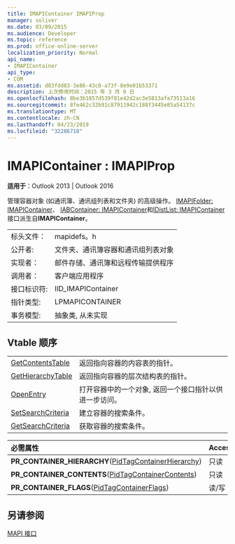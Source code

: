```yaml
---
title: IMAPIContainer IMAPIProp
manager: soliver
ms.date: 03/09/2015
ms.audience: Developer
ms.topic: reference
ms.prod: office-online-server
localization_priority: Normal
api_name:
- IMAPIContainer
api_type:
- COM
ms.assetid: d83fdd83-3e86-43c8-a73f-8e9e01b53371
description: 上次修改时间：2015 年 3 月 9 日
ms.openlocfilehash: 8be3b1857d539f81e42d2ac3e5813afa73513a16
ms.sourcegitcommit: 8fe462c32b91c87911942c188f3445e85a54137c
ms.translationtype: MT
ms.contentlocale: zh-CN
ms.lasthandoff: 04/23/2019
ms.locfileid: "32286718"
---
```

# <a name="imapicontainer--imapiprop"></a>IMAPIContainer : IMAPIProp

  
  
**适用于**：Outlook 2013 | Outlook 2016 
  
管理容器对象 (如通讯簿、通讯组列表和文件夹) 的高级操作。 [IMAPIFolder: IMAPIContainer](imapifolderimapicontainer.md)、 [IABContainer: IMAPIContainer](iabcontainerimapicontainer.md)和[IDistList: IMAPIContainer](idistlistimapicontainer.md)接口派生自**IMAPIContainer**。
  
|||
|:-----|:-----|
|标头文件：  <br/> |mapidefs。h  <br/> |
|公开者:  <br/> |文件夹、通讯簿容器和通讯组列表对象  <br/> |
|实现者：  <br/> |邮件存储、通讯簿和远程传输提供程序  <br/> |
|调用者：  <br/> |客户端应用程序  <br/> |
|接口标识符:  <br/> |IID_IMAPIContainer  <br/> |
|指针类型:  <br/> |LPMAPICONTAINER  <br/> |
|事务模型:  <br/> |抽象类, 从未实现  <br/> |
   
## <a name="vtable-order"></a>Vtable 顺序

|||
|:-----|:-----|
|[GetContentsTable](imapicontainer-getcontentstable.md) <br/> |返回指向容器的内容表的指针。  <br/> |
|[GetHierarchyTable](imapicontainer-gethierarchytable.md) <br/> |返回指向容器的层次结构表的指针。  <br/> |
|[OpenEntry](imapicontainer-openentry.md) <br/> |打开容器中的一个对象, 返回一个接口指针以供进一步访问。  <br/> |
|[SetSearchCriteria](imapicontainer-setsearchcriteria.md) <br/> |建立容器的搜索条件。  <br/> |
|[GetSearchCriteria](imapicontainer-getsearchcriteria.md) <br/> |获取容器的搜索条件。  <br/> |
   
|**必需属性**|**Access**|
|:-----|:-----|
|**PR_CONTAINER_HIERARCHY**([PidTagContainerHierarchy](pidtagcontainerhierarchy-canonical-property.md))  <br/> |只读  <br/> |
|**PR_CONTAINER_CONTENTS**([PidTagContainerContents](pidtagcontainercontents-canonical-property.md))  <br/> |只读  <br/> |
|**PR_CONTAINER_FLAGS**([PidTagContainerFlags](pidtagcontainerflags-canonical-property.md))  <br/> |读/写  <br/> |
   
## <a name="see-also"></a>另请参阅



[MAPI 接口](mapi-interfaces.md)

